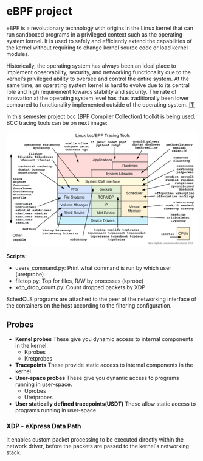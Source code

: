 # eBPF project

eBPF is a revolutionary technology with origins in the Linux kernel that can run sandboxed programs in a privileged context such as the operating system kernel. It is used to safely and efficiently extend the capabilities of the kernel without requiring to change kernel source code or load kernel modules.

Historically, the operating system has always been an ideal place to implement observability, security, and networking functionality due to the kernel’s privileged ability to oversee and control the entire system. At the same time, an operating system kernel is hard to evolve due to its central role and high requirement towards stability and security. The rate of innovation at the operating system level has thus traditionally been lower compared to functionality implemented outside of the operating system. [[1]](https://ebpf.io/what-is-ebpf/)

In this semester project bcc (BPF Compiler Collection) toolkit is being used.
BCC tracing tools can be on next image:

<a href="/data/bcc_tracing_tools_2019.png"><img src="/data/bcc_tracing_tools_2019.png" border="0" width="700"></a>

**Scripts:**

- users_command.py: Print what command is run by which user (uretprobe)
- filetop.py: Top for files, R/W by processes (kprobe)
- xdp_drop_count.py: Count dropped packets by XDP

SchedCLS programs are attached to the peer of the networking interface of the containers on the host according to the filtering configuration.

## Probes

- **Kernel probes**
    These give you dynamic access to internal components in the kernel.
  - Kprobes
  - Kretprobes
- **Tracepoints**
    These provide static access to internal components in the kernel.
- **User-space probes**
    These give you dynamic access to programs running in user-space.
  - Uprobes
  - Uretprobes
- **User statically defined tracepoints(USDT)**
    These allow static access to programs running in user-space.

### XDP - eXpress Data Path

It enables custom packet processing to be executed directly within the network driver, before the packets are passed to the kernel's networking stack.
